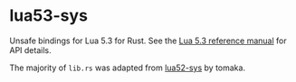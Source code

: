 lua53-sys
=========

Unsafe bindings for Lua 5.3 for Rust. See the
[Lua 5.3 reference manual](https://www.lua.org/manual/5.3/) for API details.

The majority of `lib.rs` was adapted from
[lua52-sys](https://github.com/tomaka/hlua) by tomaka.
